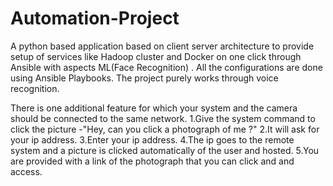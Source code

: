 # Automation-Project
A python based application based on client server architecture to provide setup of services like Hadoop cluster and Docker on one click through Ansible with aspects ML(Face Recognition) . All the configurations are done using Ansible Playbooks. The project purely works through voice recognition.

There is one additional feature for which your system and the camera should be connected to the same network.
1.Give the system command to click the picture -"Hey, can you click a photograph of me ?"
2.It will ask for your ip address.
3.Enter your ip address.
4.The ip goes to the remote system and a picture is clicked automatically of the user and hosted.
5.You are provided with a link of the photograph that you can click and and access.

